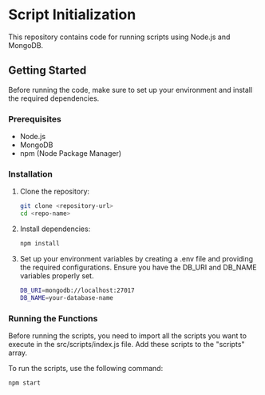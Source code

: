 # Script Initialization

This repository contains code for running scripts using Node.js and MongoDB.

## Getting Started

Before running the code, make sure to set up your environment and install the required dependencies.

### Prerequisites

- Node.js
- MongoDB
- npm (Node Package Manager)

### Installation

1. Clone the repository:

   ```bash
   git clone <repository-url>
   cd <repo-name>

2. Install dependencies:

   ```bash
   npm install

3. Set up your environment variables by creating a .env file and providing the required configurations. Ensure you have
   the DB_URI and DB_NAME variables properly set.

   ```bash
   DB_URI=mongodb://localhost:27017
   DB_NAME=your-database-name

### Running the Functions

Before running the scripts, you need to import all the scripts you want to execute in the src/scripts/index.js
file. Add
these scripts to the "scripts" array.

To run the scripts, use the following command:

   ```bash
   npm start
   ```
